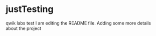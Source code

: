 # justTesting
qwik labs test
I am editing the README file. Adding some more details about the project
